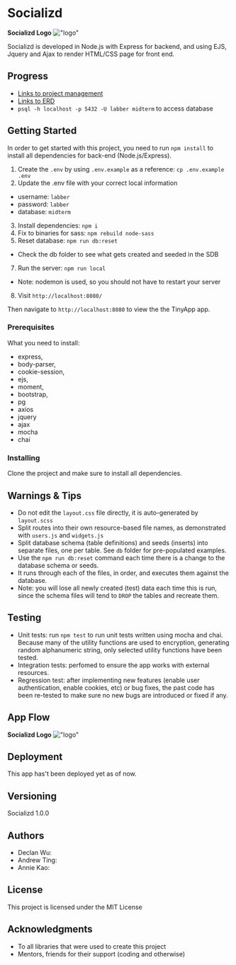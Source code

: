 # Socializd
__Socializd Logo__
!["logo"]("https://github.com/declan-wu/socializd/blob/master/public/images/Screenshot_2019-08-22_18-25-45.png")

Socializd is developed in Node.js with Express for backend, and using EJS, Jquery and Ajax to render HTML/CSS page for front end. 

## Progress
- [Links to project management](https://trello.com/b/EuCSEUBn/socializd)
- [Links to ERD](https://drive.google.com/file/d/1gZUOXyZZURhFwnGKsJqB_tUAejgiRzZ6/view?usp=sharing)
- `psql -h localhost -p 5432 -U labber midterm` to access database

## Getting Started

In order to get started with this project, you need to run `npm install` to install all dependencies for back-end (Node.js/Express). 

1. Create the `.env` by using `.env.example` as a reference: `cp .env.example .env`
2. Update the .env file with your correct local information 
  - username: `labber` 
  - password: `labber` 
  - database: `midterm`
3. Install dependencies: `npm i`
4. Fix to binaries for sass: `npm rebuild node-sass`
5. Reset database: `npm run db:reset`
  - Check the db folder to see what gets created and seeded in the SDB
7. Run the server: `npm run local`
  - Note: nodemon is used, so you should not have to restart your server
8. Visit `http://localhost:8080/`
   
  
Then navigate to `http://localhost:8080` to view the the TinyApp app. 

### Prerequisites

What you need to install:

- express,
- body-parser,
- cookie-session,
- ejs,
- moment,
- bootstrap, 
- pg
- axios
- jquery
- ajax
- mocha
- chai

### Installing

Clone the project and make sure to install all dependencies. 

## Warnings & Tips

- Do not edit the `layout.css` file directly, it is auto-generated by `layout.scss`
- Split routes into their own resource-based file names, as demonstrated with `users.js` and `widgets.js`
- Split database schema (table definitions) and seeds (inserts) into separate files, one per table. See `db` folder for pre-populated examples. 
- Use the `npm run db:reset` command each time there is a change to the database schema or seeds. 
- It runs through each of the files, in order, and executes them against the database. 
- Note: you will lose all newly created (test) data each time this is run, since the schema files will tend to `DROP` the tables and recreate them.


## Testing

- Unit tests: run `npm test` to run unit tests written using mocha and chai. 
Because many of the utility functions are used to encryption, generating random alphanumeric string, only selected utility functions have been tested. 
- Integration tests:  perfomed to ensure the app works with external resources. 
- Regression test: after implementing new features (enable user authentication, enable cookies, etc) or bug fixes, the past code has been re-tested to make sure no new bugs are introduced or fixed if any. 

## App Flow

__Socializd Logo__
!["logo"]("https://github.com/declan-wu/socializd/blob/master/public/images/Screenshot_2019-08-22_18-25-45.png")

## Deployment

This app has't been deployed yet as of now. 

## Versioning

Socializd 1.0.0

## Authors

* Declan Wu:
* Andrew Ting:
* Annie Kao: 

## License

This project is licensed under the MIT License

## Acknowledgments

* To all libraries that were used to create this project
* Mentors, friends for their support (coding and otherwise)

